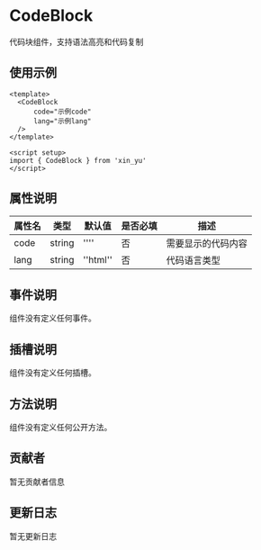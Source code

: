 # CodeBlock

代码块组件，支持语法高亮和代码复制

## 使用示例

```vue
<template>
  <CodeBlock
      code="示例code"
      lang="示例lang"
  />
</template>

<script setup>
import { CodeBlock } from 'xin_yu'
</script>
```

## 属性说明

| 属性名 | 类型 | 默认值 | 是否必填 | 描述 |
|--------|------|--------|----------|------|
| code | string | '''' | 否 | 需要显示的代码内容 |
| lang | string | ''html'' | 否 | 代码语言类型 |

## 事件说明

组件没有定义任何事件。

## 插槽说明

组件没有定义任何插槽。

## 方法说明

组件没有定义任何公开方法。

## 贡献者

暂无贡献者信息

## 更新日志

暂无更新日志
